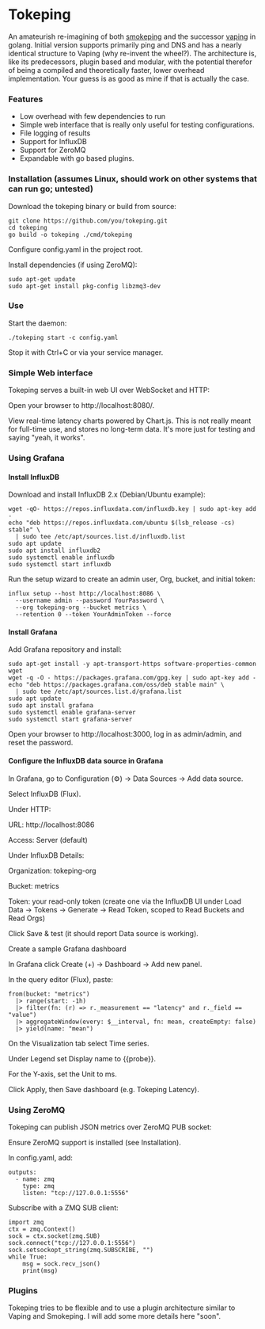 # Tokeping

 An amateurish re-imagining of both [smokeping](https://oss.oetiker.ch/smokeping/) and the successor [vaping](https://github.com/20c/vaping) in golang. Initial version supports primarily ping and DNS and has a nearly identical structure to Vaping (why re-invent the wheel?). The architecture is, like its predecessors, plugin based and modular, with the potential therefor of being a compiled and theoretically faster, lower overhead implementation. Your guess is as good as mine if that is actually the case. 

### Features

* Low overhead with few dependencies to run
* Simple web interface that is really only useful for testing configurations.
* File logging of results
* Support for InfluxDB
* Support for ZeroMQ
* Expandable with go based plugins.

### Installation (assumes Linux, should work on other systems that can run go; untested)

Download the tokeping binary or build from source:

```
git clone https://github.com/you/tokeping.git
cd tokeping
go build -o tokeping ./cmd/tokeping
```

Configure config.yaml in the project root.

Install dependencies (if using ZeroMQ):

```
sudo apt-get update
sudo apt-get install pkg-config libzmq3-dev
```

### Use

Start the daemon:

```
./tokeping start -c config.yaml
```

Stop it with Ctrl+C or via your service manager.

### Simple Web interface

Tokeping serves a built-in web UI over WebSocket and HTTP:

Open your browser to http://localhost:8080/.

View real-time latency charts powered by Chart.js.
This is not really meant for full-time use, and stores no long-term data. It's more just for testing and saying "yeah, it works". 

### Using Grafana

#### Install InfluxDB

Download and install InfluxDB 2.x (Debian/Ubuntu example):

```
wget -qO- https://repos.influxdata.com/influxdb.key | sudo apt-key add -
echo "deb https://repos.influxdata.com/ubuntu $(lsb_release -cs) stable" \
  | sudo tee /etc/apt/sources.list.d/influxdb.list
sudo apt update
sudo apt install influxdb2
sudo systemctl enable influxdb
sudo systemctl start influxdb
```

Run the setup wizard to create an admin user, Org, bucket, and initial token:

```
influx setup --host http://localhost:8086 \
  --username admin --password YourPassword \
  --org tokeping-org --bucket metrics \
  --retention 0 --token YourAdminToken --force
```

#### Install Grafana

Add Grafana repository and install:

```
sudo apt-get install -y apt-transport-https software-properties-common wget
wget -q -O - https://packages.grafana.com/gpg.key | sudo apt-key add -
echo "deb https://packages.grafana.com/oss/deb stable main" \
  | sudo tee /etc/apt/sources.list.d/grafana.list
sudo apt update
sudo apt install grafana
sudo systemctl enable grafana-server
sudo systemctl start grafana-server
```

Open your browser to http://localhost:3000, log in as admin/admin, and reset the password.

#### Configure the InfluxDB data source in Grafana

In Grafana, go to Configuration (⚙️) → Data Sources → Add data source.

Select InfluxDB (Flux).

Under HTTP:

URL: http://localhost:8086

Access: Server (default)

Under InfluxDB Details:

Organization: tokeping-org

Bucket: metrics

Token: your read-only token (create one via the InfluxDB UI under Load Data → Tokens → Generate → Read Token, scoped to Read Buckets and Read Orgs)

Click Save & test (it should report Data source is working).

Create a sample Grafana dashboard

In Grafana click Create (+) → Dashboard → Add new panel.

In the query editor (Flux), paste:

```
from(bucket: "metrics")
  |> range(start: -1h)
  |> filter(fn: (r) => r._measurement == "latency" and r._field == "value")
  |> aggregateWindow(every: $__interval, fn: mean, createEmpty: false)
  |> yield(name: "mean")
```

On the Visualization tab select Time series.

Under Legend set Display name to {{probe}}.

For the Y-axis, set the Unit to ms.

Click Apply, then Save dashboard (e.g. Tokeping Latency).

### Using ZeroMQ

Tokeping can publish JSON metrics over ZeroMQ PUB socket:

Ensure ZeroMQ support is installed (see Installation).

In config.yaml, add:

```
outputs:
  - name: zmq
    type: zmq
    listen: "tcp://127.0.0.1:5556"
```

Subscribe with a ZMQ SUB client:

```
import zmq
ctx = zmq.Context()
sock = ctx.socket(zmq.SUB)
sock.connect("tcp://127.0.0.1:5556")
sock.setsockopt_string(zmq.SUBSCRIBE, "")
while True:
    msg = sock.recv_json()
    print(msg)
```
### Plugins

Tokeping tries to be flexible and to use a plugin architecture similar to Vaping and Smokeping. I will add some more details here "soon". 
